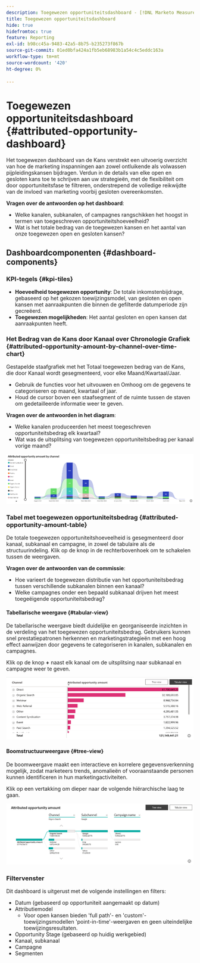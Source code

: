 ```yaml
---
description: Toegewezen opportuniteitsdashboard - [!DNL Marketo Measure] - Product
title: Toegewezen opportuniteitsdashboard
hide: true
hidefromtoc: true
feature: Reporting
exl-id: b98cc45a-9483-42a5-8b75-b235273f867b
source-git-commit: 01ed0bfa424a1fb5eb68983b1a54c4c5eddc163a
workflow-type: tm+mt
source-wordcount: '420'
ht-degree: 0%

---
```


# Toegewezen opportuniteitsdashboard {#attributed-opportunity-dashboard}

Het toegewezen dashboard van de Kans verstrekt een uitvoerig overzicht van hoe de marketing inspanningen aan zowel ontluikende als volwassen pijpleidingskansen bijdragen. Verdun in de details van elke open en gesloten kans toe te schrijven aan uw strategieën, met de flexibiliteit om door opportuniteitsfase te filtreren, onderstrepend de volledige reikwijdte van de invloed van marketing voorbij gesloten overeenkomsten.

**Vragen over de antwoorden op het dashboard**:

* Welke kanalen, subkanalen, of campagnes rangschikken het hoogst in termen van toegeschreven opportuniteitshoeveelheid?
* Wat is het totale bedrag van de toegewezen kansen en het aantal van onze toegewezen open en gesloten kansen?

## Dashboardcomponenten {#dashboard-components}

### KPI-tegels {#kpi-tiles}

* **Hoeveelheid toegewezen opportunity**: De totale inkomstenbijdrage, gebaseerd op het gekozen toewijzingsmodel, van gesloten en open kansen met aanraakpunten die binnen de gefilterde datumperiode zijn gecreëerd.
* **Toegewezen mogelijkheden**: Het aantal gesloten en open kansen dat aanraakpunten heeft.

### Het Bedrag van de Kans door Kanaal over Chronologie Grafiek {#attributed-opportunity-amount-by-channel-over-time-chart}

Gestapelde staafgrafiek met het Totaal toegewezen bedrag van de Kans, die door Kanaal wordt gesegmenteerd, voor elke Maand/Kwartaal/Jaar.

* Gebruik de functies voor het uitvouwen en Omhoog om de gegevens te categoriseren op maand, kwartaal of jaar.
* Houd de cursor boven een staafsegment of de ruimte tussen de staven om gedetailleerde informatie weer te geven.

**Vragen over de antwoorden in het diagram**:

* Welke kanalen produceerden het meest toegeschreven opportuniteitsbedrag elk kwartaal?
* Wat was de uitsplitsing van toegewezen opportuniteitsbedrag per kanaal vorige maand?

![](assets/attributed-opportunity-dashboard-1.png)

### Tabel met toegewezen opportuniteitsbedrag {#attributed-opportunity-amount-table}

De totale toegewezen opportuniteitshoeveelheid is gesegmenteerd door kanaal, subkanaal en campagne, in zowel de tabulaire als de structuurindeling. Klik op de knop in de rechterbovenhoek om te schakelen tussen de weergaven.

**Vragen over de antwoorden van de commissie**:

* Hoe varieert de toegewezen distributie van het opportuniteitsbedrag tussen verschillende subkanalen binnen een kanaal?
* Welke campagnes onder een bepaald subkanaal drijven het meest toegeëigende opportuniteitsbedrag?

#### Tabellarische weergave {#tabular-view}

De tabellarische weergave biedt duidelijke en georganiseerde inzichten in de verdeling van het toegewezen opportuniteitsbedrag. Gebruikers kunnen snel prestatiepatronen herkennen en marketingstrategieën met een hoog effect aanwijzen door gegevens te categoriseren in kanalen, subkanalen en campagnes.

Klik op de knop **+** naast elk kanaal om de uitsplitsing naar subkanaal en campagne weer te geven.

![](assets/attributed-opportunity-dashboard-2.png)

#### Boomstructuurweergave {#tree-view}

De boomweergave maakt een interactieve en korrelere gegevensverkenning mogelijk, zodat marketeers trends, anomalieën of vooraanstaande personen kunnen identificeren in hun marketingactiviteiten.

Klik op een vertakking om dieper naar de volgende hiërarchische laag te gaan.

![](assets/attributed-opportunity-dashboard-3.png)

### Filtervenster

Dit dashboard is uitgerust met de volgende instellingen en filters:

* Datum (gebaseerd op opportuniteit aangemaakt op datum)
* Attributiemodel
   * Voor open kansen bieden &#39;full path&#39;- en &#39;custom&#39;-toewijzingsmodellen &#39;point-in-time&#39;-weergaven en geen uiteindelijke toewijzingsresultaten.
* Opportunity Stage (gebaseerd op huidig werkgebied)
* Kanaal, subkanaal
* Campagne
* Segmenten
